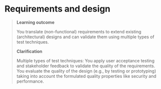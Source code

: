 # Requirements and design

>**Learning outcome**
>
>You translate (non-functional) requirements to extend existing (architectural) designs and can validate them using multiple types of test techniques.
>
>**Clarification**
>
>Multiple types of test techniques: You apply user acceptance testing and stakeholder feedback to validate the quality of the requirements. You evaluate the quality of the design (e.g., by testing or prototyping) taking into account the formulated quality properties like security and performance.